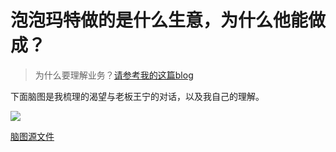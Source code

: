 # 泡泡玛特做的是什么生意，为什么他能做成？

> 为什么要理解业务？[请参考我的这篇blog](https://github.com/BrooksWon/Blogs/blob/master/think/product/README.md)

下面脑图是我梳理的渴望与老板王宁的对话，以及我自己的理解。

![](https://github.com/BrooksWon/Blogs/blob/master/business/%5B%E7%90%86%E8%A7%A3%E4%B8%9A%E5%8A%A1%5D-%E6%B8%B4%E6%9C%9B%E5%AF%B9%E8%AF%9D%E7%8E%8B%E5%AE%81.png)



[脑图源文件](https://github.com/BrooksWon/Blogs/blob/master/business/%5B%E7%90%86%E8%A7%A3%E4%B8%9A%E5%8A%A1%5D-%E6%B8%B4%E6%9C%9B%E5%AF%B9%E8%AF%9D%E7%8E%8B%E5%AE%81.xmind)

